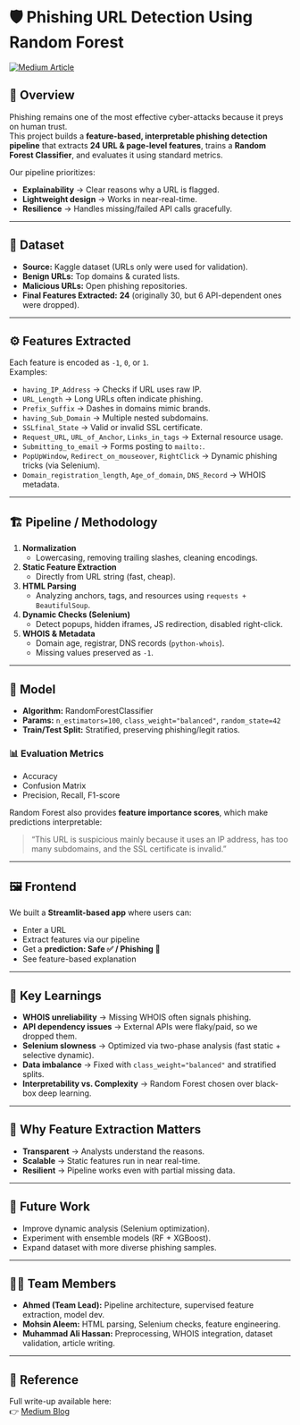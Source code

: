 # 🛡️ Phishing URL Detection Using Random Forest

[![Medium Article](https://img.shields.io/badge/Read-Medium-green)](https://medium.com/@techwithahmedhassan/a-feature-based-approach-for-phishing-url-detection-using-random-forest-482cd5f605a1)

## 📌 Overview
Phishing remains one of the most effective cyber-attacks because it preys on human trust.  
This project builds a **feature-based, interpretable phishing detection pipeline** that extracts **24 URL & page-level features**, trains a **Random Forest Classifier**, and evaluates it using standard metrics.

Our pipeline prioritizes:
- **Explainability** → Clear reasons why a URL is flagged.
- **Lightweight design** → Works in near-real-time.
- **Resilience** → Handles missing/failed API calls gracefully.

---

## 📂 Dataset
- **Source:** Kaggle dataset (URLs only were used for validation).  
- **Benign URLs:** Top domains & curated lists.  
- **Malicious URLs:** Open phishing repositories.  
- **Final Features Extracted:** **24** (originally 30, but 6 API-dependent ones were dropped).

---

## ⚙️ Features Extracted
Each feature is encoded as `-1`, `0`, or `1`.  
Examples:

- `having_IP_Address` → Checks if URL uses raw IP.  
- `URL_Length` → Long URLs often indicate phishing.  
- `Prefix_Suffix` → Dashes in domains mimic brands.  
- `having_Sub_Domain` → Multiple nested subdomains.  
- `SSLfinal_State` → Valid or invalid SSL certificate.  
- `Request_URL`, `URL_of_Anchor`, `Links_in_tags` → External resource usage.  
- `Submitting_to_email` → Forms posting to `mailto:`.  
- `PopUpWindow`, `Redirect_on_mouseover`, `RightClick` → Dynamic phishing tricks (via Selenium).  
- `Domain_registration_length`, `Age_of_domain`, `DNS_Record` → WHOIS metadata.  

---

## 🏗️ Pipeline / Methodology
1. **Normalization**
   - Lowercasing, removing trailing slashes, cleaning encodings.  
2. **Static Feature Extraction**
   - Directly from URL string (fast, cheap).  
3. **HTML Parsing**
   - Analyzing anchors, tags, and resources using `requests + BeautifulSoup`.  
4. **Dynamic Checks (Selenium)**
   - Detect popups, hidden iframes, JS redirection, disabled right-click.  
5. **WHOIS & Metadata**
   - Domain age, registrar, DNS records (`python-whois`).  
   - Missing values preserved as `-1`.  

---

## 🧠 Model
- **Algorithm:** RandomForestClassifier  
- **Params:** `n_estimators=100`, `class_weight="balanced"`, `random_state=42`  
- **Train/Test Split:** Stratified, preserving phishing/legit ratios.  

### 📊 Evaluation Metrics
- Accuracy  
- Confusion Matrix  
- Precision, Recall, F1-score  

Random Forest also provides **feature importance scores**, which make predictions interpretable:
> “This URL is suspicious mainly because it uses an IP address, has too many subdomains, and the SSL certificate is invalid.”

---

## 🖼️ Frontend
We built a **Streamlit-based app** where users can:
- Enter a URL
- Extract features via our pipeline
- Get a **prediction: Safe ✅ / Phishing 🚨**
- See feature-based explanation

---

## 🔑 Key Learnings
- **WHOIS unreliability** → Missing WHOIS often signals phishing.  
- **API dependency issues** → External APIs were flaky/paid, so we dropped them.  
- **Selenium slowness** → Optimized via two-phase analysis (fast static + selective dynamic).  
- **Data imbalance** → Fixed with `class_weight="balanced"` and stratified splits.  
- **Interpretability vs. Complexity** → Random Forest chosen over black-box deep learning.  

---

## 📌 Why Feature Extraction Matters
- **Transparent** → Analysts understand the reasons.  
- **Scalable** → Static features run in near real-time.  
- **Resilient** → Pipeline works even with partial missing data.  

---

## 🚀 Future Work
- Improve dynamic analysis (Selenium optimization).  
- Experiment with ensemble models (RF + XGBoost).  
- Expand dataset with more diverse phishing samples.  

---

## 👨‍💻 Team Members
- **Ahmed (Team Lead):** Pipeline architecture, supervised feature extraction, model dev.  
- **Mohsin Aleem:** HTML parsing, Selenium checks, feature engineering.  
- **Muhammad Ali Hassan:** Preprocessing, WHOIS integration, dataset validation, article writing.  

---

## 📖 Reference
Full write-up available here:  
👉 [Medium Blog](https://medium.com/@techwithahmedhassan/a-feature-based-approach-for-phishing-url-detection-using-random-forest-482cd5f605a1)
